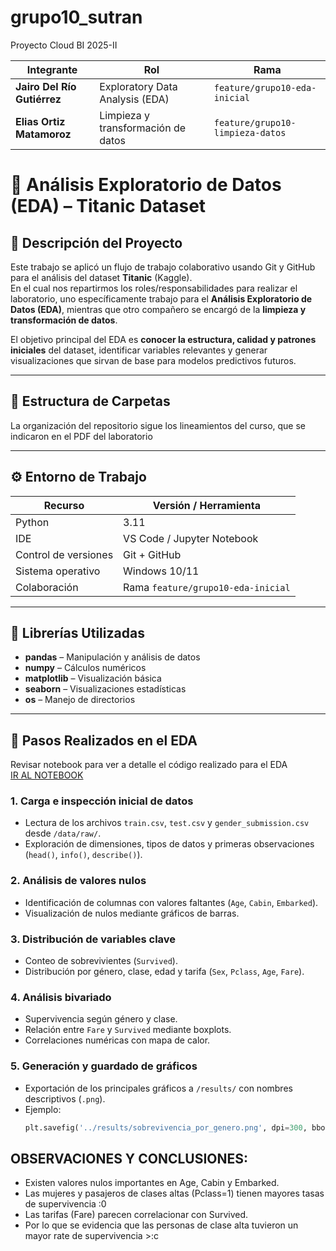 # grupo10_sutran
Proyecto Cloud BI 2025-II

| Integrante                   | Rol                                | Rama                             |
| ---------------------------- | ---------------------------------- | -------------------------------- |
| **Jairo Del Río Gutiérrez**  | Exploratory Data Analysis (EDA)    | `feature/grupo10-eda-inicial`    |
| **Elias Ortiz Matamoroz**    | Limpieza y transformación de datos | `feature/grupo10-limpieza-datos` |


# 🧭 Análisis Exploratorio de Datos (EDA) – Titanic Dataset

## 🎯 Descripción del Proyecto

Este trabajo se aplicó un flujo de trabajo colaborativo usando Git y GitHub para el análisis del dataset **Titanic** (Kaggle).  
En el cual nos repartirmos los roles/responsabilidades para realizar el laboratorio, uno específicamente trabajo para el **Análisis Exploratorio de Datos (EDA)**, mientras que otro compañero se encargó de la **limpieza y transformación de datos**.

El objetivo principal del EDA es **conocer la estructura, calidad y patrones iniciales** del dataset, identificar variables relevantes y generar visualizaciones que sirvan de base para modelos predictivos futuros.

---

## 🧱 Estructura de Carpetas

La organización del repositorio sigue los lineamientos del curso, que se indicaron en el PDF del laboratorio

---

## ⚙️ Entorno de Trabajo

| Recurso | Versión / Herramienta |
|----------|------------------------|
| Python | 3.11 |
| IDE | VS Code / Jupyter Notebook |
| Control de versiones | Git + GitHub |
| Sistema operativo | Windows 10/11 |
| Colaboración | Rama `feature/grupo10-eda-inicial` |

---

## 🧩 Librerías Utilizadas

- **pandas** – Manipulación y análisis de datos
- **numpy** – Cálculos numéricos
- **matplotlib** – Visualización básica
- **seaborn** – Visualizaciones estadísticas
- **os** – Manejo de directorios

---

## 🚀 Pasos Realizados en el EDA
Revisar notebook para ver a detalle el código realizado para el EDA <br>
[IR AL NOTEBOOK](notebooks/EDA_Titanic.ipynb)

### 1. Carga e inspección inicial de datos
- Lectura de los archivos `train.csv`, `test.csv` y `gender_submission.csv` desde `/data/raw/`.
- Exploración de dimensiones, tipos de datos y primeras observaciones (`head()`, `info()`, `describe()`).

### 2. Análisis de valores nulos
- Identificación de columnas con valores faltantes (`Age`, `Cabin`, `Embarked`).
- Visualización de nulos mediante gráficos de barras.

### 3. Distribución de variables clave
- Conteo de sobrevivientes (`Survived`).
- Distribución por género, clase, edad y tarifa (`Sex`, `Pclass`, `Age`, `Fare`).

### 4. Análisis bivariado
- Supervivencia según género y clase.
- Relación entre `Fare` y `Survived` mediante boxplots.
- Correlaciones numéricas con mapa de calor.

### 5. Generación y guardado de gráficos
- Exportación de los principales gráficos a `/results/` con nombres descriptivos (`.png`).
- Ejemplo:
  ```python
  plt.savefig('../results/sobrevivencia_por_genero.png', dpi=300, bbox_inches='tight')


## OBSERVACIONES Y CONCLUSIONES:
- Existen valores nulos importantes en Age, Cabin y Embarked.
- Las mujeres y pasajeros de clases altas (Pclass=1) tienen mayores tasas de supervivencia :0
- Las tarifas (Fare) parecen correlacionar con Survived.
- Por lo que se evidencia que las personas de clase alta tuvieron un mayor rate de supervivencia >:c
